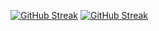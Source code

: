 [![GitHub Streak](https://github-readme-streak-stats.herokuapp.com?user=)](https://git.io/streak-stats)
<a href="https://git.io/streak-stats"><img src="https://github-readme-streak-stats.herokuapp.com?user=" alt="GitHub Streak" /></a>

